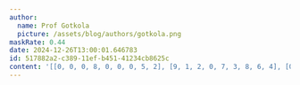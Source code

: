 ```yaml
---
author:
  name: Prof Gotkola
  picture: /assets/blog/authors/gotkola.png
maskRate: 0.44
date: 2024-12-26T13:00:01.646783
id: 517882a2-c389-11ef-b451-41234cb8625c
content: '[[0, 0, 0, 8, 0, 0, 0, 5, 2], [9, 1, 2, 0, 7, 3, 8, 6, 4], [0, 4, 5, 6, 0, 2, 9, 0, 7], [4, 8, 0, 0, 5, 6, 0, 2, 9], [0, 6, 9, 4, 8, 7, 5, 1, 3], [0, 7, 0, 0, 0, 0, 0, 8, 6], [1, 2, 0, 9, 0, 0, 0, 7, 8], [3, 0, 0, 0, 6, 0, 2, 0, 0], [7, 5, 0, 2, 0, 0, 3, 0, 0]]'
---
```

